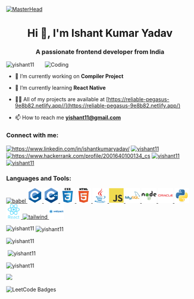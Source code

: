 [![MasterHead](https://firebasestorage.googleapis.com/v0/b/flexi-coding.appspot.com/o/dempgi7-520f8d5f-63d4-4453-8822-dbc149ae27f8.gif?alt=media&token=91c0c7b2-93c3-4029-b011-1a8703c5730d)](https://ishantportfolio.netlify.app/)
<h1 align="center">Hi 👋, I'm Ishant Kumar Yadav</h1>
<h3 align="center">A passionate frontend developer from India</h3>
<img align="right" alt="Coding" width="400" src="https://encrypted-tbn0.gstatic.com/images?q=tbn:ANd9GcSvferep9ZLWYVo_8gZwUKbwpnz6jDF6pmuoQ&s">

<p align="left"> <img src="https://komarev.com/ghpvc/?username=yishant11&label=Profile%20views&color=0e75b6&style=flat" alt="yishant11" /> </p>

- 🔭 I’m currently working on **Compiler Project**

- 🌱 I’m currently learning **React Native**

- 👨‍💻 All of my projects are available at [https://reliable-pegasus-9e8b82.netlify.app//](https://reliable-pegasus-9e8b82.netlify.app/)

- 📫 How to reach me **yishant11@gmail.com**

<h3 align="left">Connect with me:</h3>
<p align="left">
<a href="https://linkedin.com/in/https://www.linkedin.com/in/ishantkumaryadav/" target="blank"><img align="center" src="https://raw.githubusercontent.com/rahuldkjain/github-profile-readme-generator/master/src/images/icons/Social/linked-in-alt.svg" alt="https://www.linkedin.com/in/ishantkumaryadav/" height="30" width="40" /></a>
<a href="https://www.codechef.com/users/yishant11" target="blank"><img align="center" src="https://cdn.jsdelivr.net/npm/simple-icons@3.1.0/icons/codechef.svg" alt="yishant11" height="30" width="40" /></a>
<a href="https://www.hackerrank.com/https://www.hackerrank.com/profile/2001640100134_cs" target="blank"><img align="center" src="https://raw.githubusercontent.com/rahuldkjain/github-profile-readme-generator/master/src/images/icons/Social/hackerrank.svg" alt="https://www.hackerrank.com/profile/2001640100134_cs" height="30" width="40" /></a>
<a href="https://www.leetcode.com/yishant11" target="blank"><img align="center" src="https://raw.githubusercontent.com/rahuldkjain/github-profile-readme-generator/master/src/images/icons/Social/leet-code.svg" alt="yishant11" height="30" width="40" /></a>
<a href="https://auth.geeksforgeeks.org/user/yishant11" target="blank"><img align="center" src="https://raw.githubusercontent.com/rahuldkjain/github-profile-readme-generator/master/src/images/icons/Social/geeks-for-geeks.svg" alt="yishant11" height="30" width="40" /></a>
</p>

<h3 align="left">Languages and Tools:</h3>
<p align="left"> <a href="https://babeljs.io/" target="_blank" rel="noreferrer"> <img src="https://www.vectorlogo.zone/logos/babeljs/babeljs-icon.svg" alt="babel" width="40" height="40"/> </a> <a href="https://www.cprogramming.com/" target="_blank" rel="noreferrer"> <img src="https://raw.githubusercontent.com/devicons/devicon/master/icons/c/c-original.svg" alt="c" width="40" height="40"/> </a> <a href="https://www.w3schools.com/cpp/" target="_blank" rel="noreferrer"> <img src="https://raw.githubusercontent.com/devicons/devicon/master/icons/cplusplus/cplusplus-original.svg" alt="cplusplus" width="40" height="40"/> </a> <a href="https://www.w3schools.com/css/" target="_blank" rel="noreferrer"> <img src="https://raw.githubusercontent.com/devicons/devicon/master/icons/css3/css3-original-wordmark.svg" alt="css3" width="40" height="40"/> </a> <a href="https://www.w3.org/html/" target="_blank" rel="noreferrer"> <img src="https://raw.githubusercontent.com/devicons/devicon/master/icons/html5/html5-original-wordmark.svg" alt="html5" width="40" height="40"/> </a> <a href="https://www.java.com" target="_blank" rel="noreferrer"> <img src="https://raw.githubusercontent.com/devicons/devicon/master/icons/java/java-original.svg" alt="java" width="40" height="40"/> </a> <a href="https://developer.mozilla.org/en-US/docs/Web/JavaScript" target="_blank" rel="noreferrer"> <img src="https://raw.githubusercontent.com/devicons/devicon/master/icons/javascript/javascript-original.svg" alt="javascript" width="40" height="40"/> </a> <a href="https://www.mysql.com/" target="_blank" rel="noreferrer"> <img src="https://raw.githubusercontent.com/devicons/devicon/master/icons/mysql/mysql-original-wordmark.svg" alt="mysql" width="40" height="40"/> </a> <a href="https://nodejs.org" target="_blank" rel="noreferrer"> <img src="https://raw.githubusercontent.com/devicons/devicon/master/icons/nodejs/nodejs-original-wordmark.svg" alt="nodejs" width="40" height="40"/> </a> <a href="https://www.oracle.com/" target="_blank" rel="noreferrer"> <img src="https://raw.githubusercontent.com/devicons/devicon/master/icons/oracle/oracle-original.svg" alt="oracle" width="40" height="40"/> </a> <a href="https://www.python.org" target="_blank" rel="noreferrer"> <img src="https://raw.githubusercontent.com/devicons/devicon/master/icons/python/python-original.svg" alt="python" width="40" height="40"/> </a> <a href="https://reactjs.org/" target="_blank" rel="noreferrer"> <img src="https://raw.githubusercontent.com/devicons/devicon/master/icons/react/react-original-wordmark.svg" alt="react" width="40" height="40"/> </a> <a href="https://tailwindcss.com/" target="_blank" rel="noreferrer"> <img src="https://www.vectorlogo.zone/logos/tailwindcss/tailwindcss-icon.svg" alt="tailwind" width="40" height="40"/> </a> <a href="https://webpack.js.org" target="_blank" rel="noreferrer"> <img src="https://raw.githubusercontent.com/devicons/devicon/d00d0969292a6569d45b06d3f350f463a0107b0d/icons/webpack/webpack-original-wordmark.svg" alt="webpack" width="40" height="40"/> </a> </p>

<p><img align="left" src="https://github-readme-stats.vercel.app/api/top-langs?username=yishant11&show_icons=true&locale=en&layout=compact" alt="yishant11" /></p>

<p>&nbsp;<img align="center" src="https://github-readme-stats.vercel.app/api?username=yishant11&show_icons=true&locale=en" alt="yishant11" /></p>

<p><img align="center" src="https://github-readme-streak-stats.herokuapp.com/?user=yishant11&" alt="yishant11" /></p>



<p>&nbsp;<img align="center" src="https://github-readme-stats.vercel.app/api?username=yishant11&show_icons=true&locale=en" alt="yishant11" /></p>

<p><img align="center" src="https://github-readme-streak-stats.herokuapp.com/?user=yishant11&" alt="yishant11" /></p>

![](https://leetcard.jacoblin.cool/yishant11?ext=heatmap)

![LeetCode Badges](https://leetcode-badge-showcase.vercel.app/api?username=yishant11)
